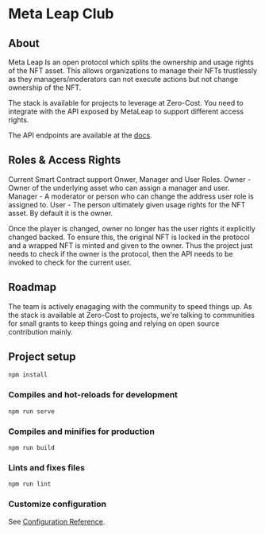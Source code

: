 # Meta Leap Club

## About
  Meta Leap Is an open protocol which splits the ownership and usage rights of the NFT asset. This allows organizations to manage their NFTs trustlessly as they managers/moderators can not execute actions but not change ownership of the NFT.

The stack is available for projects to leverage at Zero-Cost. You need to integrate with the API exposed by MetaLeap to support different access rights.
  
The API endpoints are available at the [docs](https://docs.metaleap.club/concepts/introduction).

## Roles & Access Rights
Current Smart Contract support Onwer, Manager and User Roles.
Owner - Owner of the underlying asset who can assign a manager and user.
Manager - A moderator or person who can change the address user role is assigned to.
User - The person ultimately given usage rights for the NFT asset. By default it is the owner.

Once the player is changed, owner no longer has the user rights it explicitly changed backed. To ensure this, the original NFT is locked in the protocol and a wrapped NFT is minted and given to the owner. Thus the project just needs to check if the owner is the protocol, then the API needs to be invoked to check for the current user.

## Roadmap
The team is actively enagaging with the community to speed things up. As the stack is available at Zero-Cost to projects, we're talking to communities for small grants to keep things going and relying on open source contribution mainly.

## Project setup
```
npm install
```

### Compiles and hot-reloads for development
```
npm run serve
```

### Compiles and minifies for production
```
npm run build
```

### Lints and fixes files
```
npm run lint
```

### Customize configuration
See [Configuration Reference](https://cli.vuejs.org/config/).

